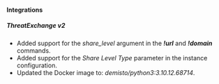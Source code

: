 
#### Integrations

##### ThreatExchange v2

- Added support for the *share_level* argument in the ***!url*** and ***!domain*** commands.
- Added support for the *Share Level Type* parameter in the instance configuration.
- Updated the Docker image to: *demisto/python3:3.10.12.68714*.
